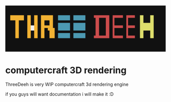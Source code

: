![Screenshot](td.png)
# computercraft 3D rendering
ThreeDeeh is very WIP computercraft 3d rendering engine

if you guys will want documentation i will make it :D

